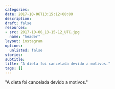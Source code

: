```yaml
---
categories:
date: 2017-10-06T13:15:12+00:00
description:
draft: false
resources:
- src: 2017-10-06_13-15-12_UTC.jpg
  name: "header"
layout: instagram
options:
  unlisted: false
stories:
subtitle:
title: "A dieta foi cancelada devido a motivos."
tags: []
---
```


"A dieta foi cancelada devido a motivos."
